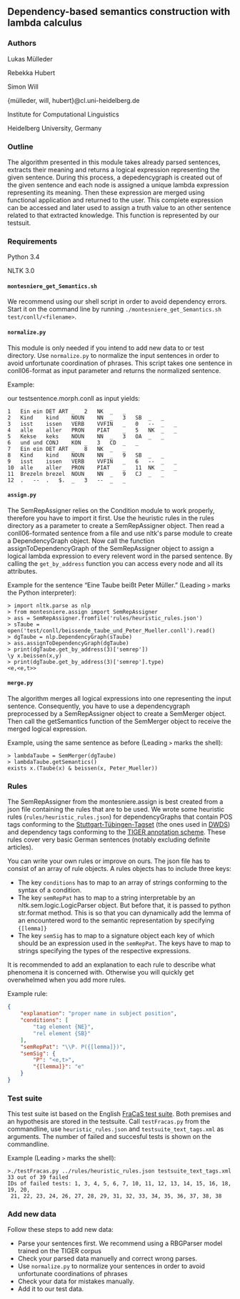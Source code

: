 ## Dependency-based semantics construction with lambda calculus


### Authors

Lukas Mülleder

Rebekka Hubert

Simon Will

{mülleder, will, hubert}@cl.uni-heidelberg.de

Institute for Computational Linguistics

Heidelberg University, Germany


### Outline

The algorithm presented in this module takes already parsed sentences, extracts their meaning
and returns a logical expression representing the given sentence. During this process, 
a depedencygraph is created out of the given sentence and each node is assigned a unique 
lambda expression representing its meaning. Then these expression are merged using functional
application and returned to the user.
This complete expression can be accessed and later used to assign a truth value to an other sentence
related to that extracted knowledge. This function is represented by our testsuit.


### Requirements

Python 3.4

NLTK 3.0


#### `montesniere_get_Semantics.sh`
We recommend using our shell script in order to avoid dependency errors. Start it on
the command line by running `./montesniere_get_Semantics.sh test/conll/<filename>`.


#### `normalize.py`

This module is only needed if you intend to add new data to or test directory.
Use `normalize.py` to normalize the input sentences in order to avoid unfortunate
coordination of phrases. 
This script takes one sentence in conll06-format as input parameter and returns the normalized
sentence. 

Example:

our testsentence.morph.conll as input yields:

    1	Ein	ein	DET	ART	_	2	NK	_	_
    2	Kind	kind	NOUN	NN	_	3	SB	_	_
    3	isst	issen	VERB	VVFIN	_	0	--	_	_
    4	alle	aller	PRON	PIAT	_	5	NK	_	_
    5	Kekse	keks	NOUN	NN	_	3	OA	_	_
    6	und	und	CONJ	KON	_	3	CD	_	_
    7	Ein	ein	DET	ART	_	8	NK	_	_
    8	Kind	kind	NOUN	NN	_	9	SB	_	_
    9	isst	issen	VERB	VVFIN	_	6	--	_	_
    10	alle	aller	PRON	PIAT	_	11	NK	_	_
    11	Brezeln	brezel	NOUN	NN	_	9	CJ	_	_
    12	.	--	.	$.	_	3	--	_	_




#### `assign.py`

The SemRepAssigner relies on the Condition module to work properly, 
therefore you have to import it first.
Use the heuristic rules in the rules directory as a parameter to create a
SemRepAssigner object. Then read a conll06-formated sentence from a file
and use nltk's parse module to create a DependencyGraph object.
Now call the function assignToDependencyGraph of the SemRepAssigner object
to assign a logical lambda expression to every relevent word in the parsed
sentence. By calling the `get_by_address` function you can access every node
and all its attributes.

Example for the sentence “Eine Taube beißt Peter Müller.” (Leading `>` marks the Python interpreter):

    > import nltk.parse as nlp
    > from montesniere.assign import SemRepAssigner
    > ass = SemRepAssigner.fromfile('rules/heuristic_rules.json')
    > sTaube = open('test/conll/beissende_taube_und_Peter_Mueller.conll').read()
    > dgTaube = nlp.DependencyGraph(sTaube)
    > ass.assignToDependencyGraph(dgTaube)
    > print(dgTaube.get_by_address(3)['semrep'])
    \y x.beissen(x,y)
    > print(dgTaube.get_by_address(3)['semrep'].type)
    <e,<e,t>>


#### `merge.py`

The algorithm merges all logical expressions into one representing the input sentence.
Consequently, you have to use a dependencygraph preprocessed by a SemRepAssigner object
to create a SemMerger object. Then call the getSemantics function of the SemMerger object
to receive the merged logical expression.

Example, using the same sentence as before (Leading `>` marks the shell):

    > lambdaTaube = SemMerger(dgTaube)
    > lambdaTaube.getSemantics()
    exists x.(Taube(x) & beissen(x, Peter_Mueller))


### Rules

The SemRepAssigner from the montesniere.assign is best created from a json file
containing the rules that are to be used. We wrote some heuristic rules
(`rules/heuristic_rules.json`) for dependencyGraphs that contain POS tags
conforming to the
[Stuttgart-Tübingen-Tagset](http://homepage.ruhr-uni-bochum.de/stephen.berman/Korpuslinguistik/Tagsets-STTS.html)
(the ones used in [DWDS](http://dwds.de/))
and dependency tags conforming to the
[TIGER annotation scheme](http://www.ims.uni-stuttgart.de/forschung/ressourcen/korpora/TIGERCorpus/annotation/tiger_scheme-syntax.pdf).
These rules cover very basic German sentences
(notably excluding definite articles).

You can write your own rules or improve on ours.
The json file has to consist of an array of rule objects.
A rules objects has to include three keys:

  * The key `conditions` has to map to an array of strings conforming to the
    syntax of a condition.
  * The key `semRepPat` has to map to a string interpretable by an
    nltk.sem.logic.LogicParser object. But before that, it is passed to python
    str.format method. This is so that you can dynamically add the lemma of an
    encountered word to the semantic representation by specifying `{[lemma]}`
  * The key `semSig` has to map to a signature object each key of which should
    be an expression used in the `semRepPat`. The keys have to map to strings
    specifying the types of the respective expressions.

It is recommended to add an explanation to each rule to describe what phenomena
it is concerned with. Otherwise you will quickly get overwhelmed when you add
more rules.

Example rule:

```json
{
    "explanation": "proper name in subject position",
    "conditions": [
        "tag element {NE}",
        "rel element {SB}"
    ],
    "semRepPat": "\\P. P({[lemma]})",
    "semSig": {
        "P": "<e,t>",
        "{[lemma]}": "e"
    }
}
```


### Test suite

 This test suite ist based on the English [FraCaS test suite](http://www-nlp.stanford.edu/~wcmac/downloads/).
Both premises and an hypothesis are stored in the testsuite. Call `testFracas.py` from the commandline,
use `heuristic_rules.json` and `testsuite_text_tags.xml` as arguments. The number of failed and
succesful tests is shown on the commandline.


Example (Leading `>` marks the shell):

    >./testFracas.py ../rules/heuristic_rules.json testsuite_text_tags.xml
    33 out of 39 failed
    IDs of failed tests: 1, 3, 4, 5, 6, 7, 10, 11, 12, 13, 14, 15, 16, 18, 19, 20,
     21, 22, 23, 24, 26, 27, 28, 29, 31, 32, 33, 34, 35, 36, 37, 38, 38

### Add new data
Follow these steps to add new data:

* Parse your sentences first. We recommend using a RBGParser model trained on the TIGER corpus
* Check your parsed data manuelly and correct wrong parses.
* Use `normalize.py` to normalize your sentences in order to avoid unfortunate coordinations of phrases
* Check your data for mistakes manually.
* Add it to our test data.
